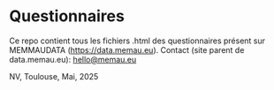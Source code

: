 # Questionnaires

Ce repo contient tous les fichiers .html des questionnaires présent sur MEMMAUDATA (https://data.memau.eu).
Contact (site parent de data.memau.eu):
hello@memau.eu 

NV, Toulouse, Mai, 2025